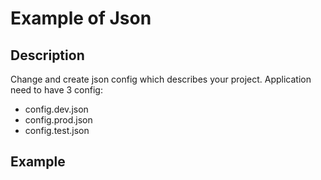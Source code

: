 # Example of Json

## Description

Change and create json config which describes your project. Application need to have 3 config:

- config.dev.json
- config.prod.json
- config.test.json

## Example

```env

```

